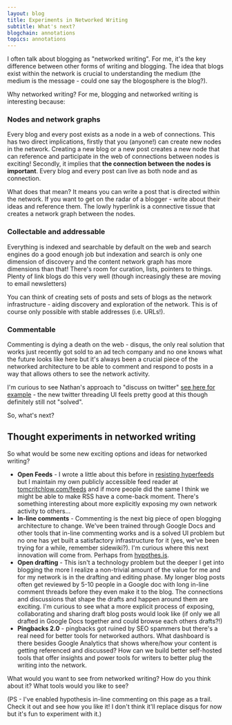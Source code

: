 ```yaml
---
layout: blog
title: Experiments in Networked Writing
subtitle: What's next?
blogchain: annotations
topics: annotations
---
```


I often talk about blogging as "networked writing". For me, it's the key difference between other forms of writing and blogging. The idea that blogs exist within the network is crucial to understanding the medium (the medium is the message - could one say the blogosphere is the blog?).

Why networked writing? For me, blogging and networked writing is interesting because:

### Nodes and network graphs

Every blog and every post exists as a node in a web of connections. This has two direct implications, firstly that you (anyone!) can create new nodes in the network. Creating a new blog or a new post creates a new node that can reference and participate in the web of connections between nodes is exciting! Secondly, it implies that **the connection between the nodes is important**. Every blog and every post can live as both node and as connection.

What does that mean? It means you can write a post that is directed within the network. If you want to get on the radar of a blogger - write about their ideas and reference them. The lowly hyperlink is a connective tissue that creates a network graph between the nodes.

### Collectable and addressable

Everything is indexed and searchable by default on the web and search engines do a good enough job but indexation and search is only one dimension of discovery and the content network graph has more dimensions than that! There's room for curation, lists, pointers to things. Plenty of link blogs do this very well (though increasingly these are moving to email newsletters)

You can think of creating sets of posts and sets of blogs as the network infrastructure - aiding discovery and exploration of the network. This is of course only possible with stable addresses (i.e. URLs!).

### Commentable

Commenting is dying a death on the web - disqus, the only real solution that works just recently got sold to an ad tech company and no one knows what the future looks like here but it's always been a crucial piece of the networked architecture to be able to comment and respond to posts in a way that allows others to see the network activity.

I'm curious to see Nathan's approach to "discuss on twitter" [see here for example](http://nbashaw.com/2017/12/15/tech-vs-media.html) - the new twitter threading UI feels pretty good at this though definitely still not "solved".

So, what's next?

## Thought experiments in networked writing

So what would be some new exciting options and ideas for networked writing?

- **Open Feeds** - I wrote a little about this before in [resisting hyperfeeds](http://tomcritchlow.com/2017/11/27/notes-on-blogging/) but I maintain my own publicly accessible feed reader at [tomcritchlow.com/feeds](http://tomcritchlow.com/feeds) and if more people did the same I think we might be able to make RSS have a come-back moment. There's something interesting about more explicitly exposing my own network activity to others...
- **In-line comments** - Commenting is the next big piece of open blogging architecture to change. We've been trained through Google Docs and other tools that in-line commenting works and is a solved UI problem but no one has yet built a satisfactory infrastructure for it (yes, we've been trying for a while, remember sidewiki?). I'm curious where this next innovation will come from. Perhaps from [hypothes.is](https://web.hypothes.is/).
- **Open drafting** - This isn't a technology problem but the deeper I get into blogging the more I realize a non-trivial amount of the value for me and for my network is in the drafting and editing phase. My longer blog posts often get reviewed by 5-10 people in a Google doc with long in-line comment threads before they even make it to the blog. The connections and discussions that shape the drafts and happen around them are exciting. I'm curious to see what a more explicit process of exposing, collaborating and sharing draft blog posts would look like (if only we all drafted in Google Docs together and could browse each others drafts?!)
- **Pingbacks 2.0** - pingbacks got ruined by SEO spammers but there's a real need for better tools for networked authors. What dashboard is there besides Google Analytics that shows where/how your content is getting referenced and discussed? How can we build better self-hosted tools that offer insights and power tools for writers to better plug the writing into the network.

What would you want to see from networked writing? How do you think about it? What tools would you like to see?

(PS - I've enabled hypothesis in-line commenting on this page as a trail. Check it out and see how you like it! I don't think it'll replace disqus for now but it's fun to experiment with it.)

<script type="text/javascript" src="https://cdn.hypothes.is/hypothesis"></script> 